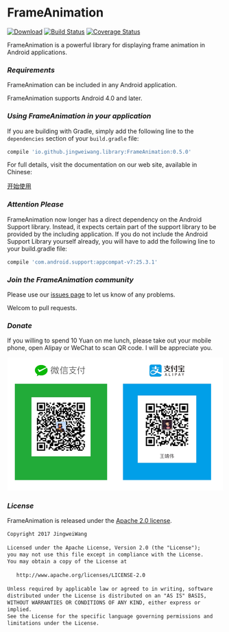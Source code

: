 # FrameAnimation

[![Download](https://api.bintray.com/packages/jingweiwang/maven/FrameAnimation/images/download.svg)](https://bintray.com/jingweiwang/maven/FrameAnimation/_latestVersion)
[![Build Status](https://travis-ci.org/JingweiWang/FrameAnimation.svg?branch=master)](https://travis-ci.org/JingweiWang/FrameAnimation)
[![Coverage Status](https://coveralls.io/repos/github/JingweiWang/FrameAnimation/badge.svg)](https://coveralls.io/github/JingweiWang/FrameAnimation)

FrameAnimation is a powerful library for displaying frame animation in Android applications.

### *Requirements*

FrameAnimation can be included in any Android application.

FrameAnimation supports Android 4.0 and later.

### *Using FrameAnimation in your application*

If you are building with Gradle, simply add the following line to the `dependencies` section of your `build.gradle` file:

```groovy
compile 'io.github.jingweiwang.library:FrameAnimation:0.5.0'
```

For full details, visit the documentation on our web site, available in Chinese:

[开始使用](https://jingweiwang.github.io/FrameAnimation/)

### *Attention Please*

FrameAnimation now longer has a direct dependency on the Android Support library. Instead, it expects certain part of the support library to be provided by the including application. If you do not include the Android Support Library yourself already, you will have to add the following line to your build.gradle file:

```groovy
compile 'com.android.support:appcompat-v7:25.3.1'
```

### *Join the FrameAnimation community*

Please use our [issues page](https://github.com/JingweiWang/FrameAnimation/issues) to let us know of any problems.

Welcom to pull requests.

### *Donate*

If you willing to spend 10 Yuan on me lunch, please take out your mobile phone, open Alipay or WeChat to scan QR code. I will be appreciate you.

![Donate](./donate.png)

### *License*

FrameAnimation is released under the [Apache 2.0 license](LICENSE).

```
Copyright 2017 JingweiWang

Licensed under the Apache License, Version 2.0 (the "License");
you may not use this file except in compliance with the License.
You may obtain a copy of the License at

   http://www.apache.org/licenses/LICENSE-2.0

Unless required by applicable law or agreed to in writing, software
distributed under the License is distributed on an "AS IS" BASIS,
WITHOUT WARRANTIES OR CONDITIONS OF ANY KIND, either express or implied.
See the License for the specific language governing permissions and
limitations under the License.
```